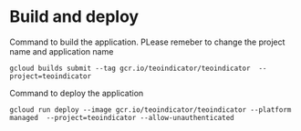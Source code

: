 # Build and deploy

Command to build the application. PLease remeber to change the project name and application name
```
gcloud builds submit --tag gcr.io/teoindicator/teoindicator  --project=teoindicator
```

Command to deploy the application
```
gcloud run deploy --image gcr.io/teoindicator/teoindicator --platform managed  --project=teoindicator --allow-unauthenticated
```